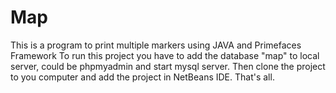 # Map
This is a program to print multiple markers using JAVA and Primefaces Framework
To run this project you have to add the database "map" to local server, could be phpmyadmin and start mysql server. Then clone the project to you computer and add the project in NetBeans IDE.
That's all.
